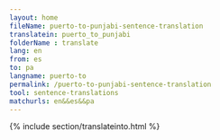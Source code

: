 ```yaml
---
layout: home
fileName: puerto-to-punjabi-sentence-translation
translatein: puerto_to_punjabi
folderName : translate
lang: en
from: es
to: pa
langname: puerto-to
permalink: /puerto-to-punjabi-sentence-translation
tool: sentence-translations
matchurls: en&&es&&pa
---
```

{% include section/translateinto.html %}
